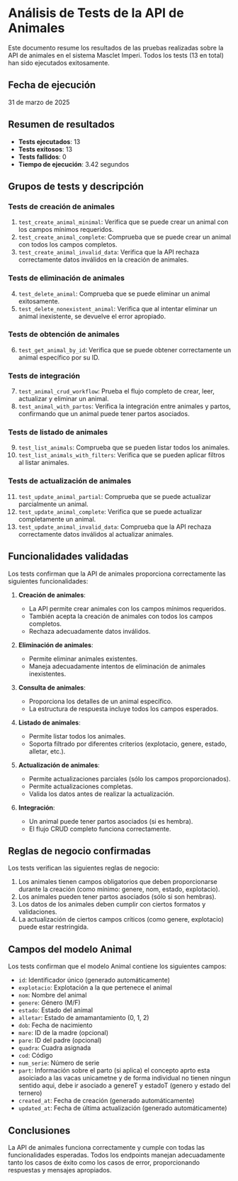 # Análisis de Tests de la API de Animales

Este documento resume los resultados de las pruebas realizadas sobre la API de animales en el sistema Masclet Imperi. Todos los tests (13 en total) han sido ejecutados exitosamente.

## Fecha de ejecución

31 de marzo de 2025

## Resumen de resultados

- **Tests ejecutados**: 13
- **Tests exitosos**: 13
- **Tests fallidos**: 0
- **Tiempo de ejecución**: 3.42 segundos

## Grupos de tests y descripción

### Tests de creación de animales

1. `test_create_animal_minimal`: Verifica que se puede crear un animal con los campos mínimos requeridos.
2. `test_create_animal_complete`: Comprueba que se puede crear un animal con todos los campos completos.
3. `test_create_animal_invalid_data`: Verifica que la API rechaza correctamente datos inválidos en la creación de animales.

### Tests de eliminación de animales

4. `test_delete_animal`: Comprueba que se puede eliminar un animal exitosamente.
5. `test_delete_nonexistent_animal`: Verifica que al intentar eliminar un animal inexistente, se devuelve el error apropiado.

### Tests de obtención de animales

6. `test_get_animal_by_id`: Verifica que se puede obtener correctamente un animal específico por su ID.

### Tests de integración

7. `test_animal_crud_workflow`: Prueba el flujo completo de crear, leer, actualizar y eliminar un animal.
8. `test_animal_with_partos`: Verifica la integración entre animales y partos, confirmando que un animal puede tener partos asociados.

### Tests de listado de animales

9. `test_list_animals`: Comprueba que se pueden listar todos los animales.
10. `test_list_animals_with_filters`: Verifica que se pueden aplicar filtros al listar animales.

### Tests de actualización de animales

11. `test_update_animal_partial`: Comprueba que se puede actualizar parcialmente un animal.
12. `test_update_animal_complete`: Verifica que se puede actualizar completamente un animal.
13. `test_update_animal_invalid_data`: Comprueba que la API rechaza correctamente datos inválidos al actualizar animales.

## Funcionalidades validadas

Los tests confirman que la API de animales proporciona correctamente las siguientes funcionalidades:

1. **Creación de animales**:

   - La API permite crear animales con los campos mínimos requeridos.
   - También acepta la creación de animales con todos los campos completos.
   - Rechaza adecuadamente datos inválidos.
2. **Eliminación de animales**:

   - Permite eliminar animales existentes.
   - Maneja adecuadamente intentos de eliminación de animales inexistentes.
3. **Consulta de animales**:

   - Proporciona los detalles de un animal específico.
   - La estructura de respuesta incluye todos los campos esperados.
4. **Listado de animales**:

   - Permite listar todos los animales.
   - Soporta filtrado por diferentes criterios (explotacio, genere, estado, alletar, etc.).
5. **Actualización de animales**:

   - Permite actualizaciones parciales (sólo los campos proporcionados).
   - Permite actualizaciones completas.
   - Valida los datos antes de realizar la actualización.
6. **Integración**:

   - Un animal puede tener partos asociados (si es hembra).
   - El flujo CRUD completo funciona correctamente.

## Reglas de negocio confirmadas

Los tests verifican las siguientes reglas de negocio:

1. Los animales tienen campos obligatorios que deben proporcionarse durante la creación (como mínimo: genere, nom, estado, explotacio).
2. Los animales pueden tener partos asociados (sólo si son hembras).
3. Los datos de los animales deben cumplir con ciertos formatos y validaciones.
4. La actualización de ciertos campos críticos (como genere, explotacio) puede estar restringida.

## Campos del modelo Animal

Los tests confirman que el modelo Animal contiene los siguientes campos:

- `id`: Identificador único (generado automáticamente)
- `explotacio`: Explotación a la que pertenece el animal
- `nom`: Nombre del animal
- `genere`: Género (M/F)
- `estado`: Estado del animal
- `alletar`: Estado de amamantamiento (0, 1, 2)
- `dob`: Fecha de nacimiento
- `mare`: ID de la madre (opcional)
- `pare`: ID del padre (opcional)
- `quadra`: Cuadra asignada
- `cod`: Código
- `num_serie`: Número de serie
- `part`: Información sobre el parto (si aplica) el concepto aprto esta asoiciado a las vacas unicametne y de forma individual no tienen ningun sentido aqui, debe ir asociado a genereT y estadoT (genero y estado del ternero)
- `created_at`: Fecha de creación (generado automáticamente)
- `updated_at`: Fecha de última actualización (generado automáticamente)

## Conclusiones

La API de animales funciona correctamente y cumple con todas las funcionalidades esperadas. Todos los endpoints manejan adecuadamente tanto los casos de éxito como los casos de error, proporcionando respuestas y mensajes apropiados.
